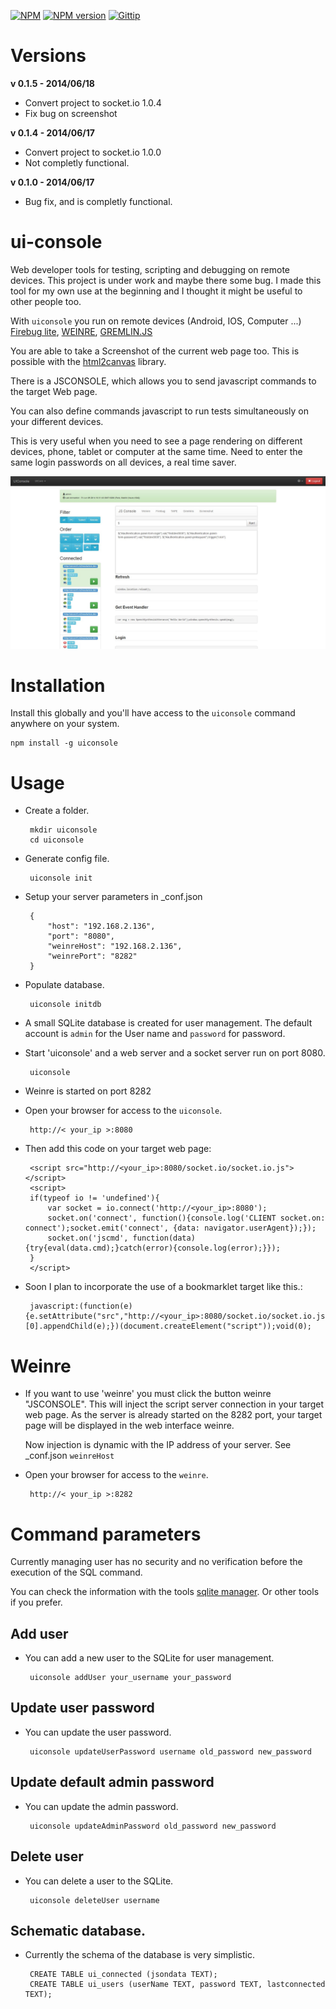 [![NPM](https://nodei.co/npm/uiconsole.png?downloads=true&stars=true)](https://nodei.co/npm/uiconsole/)
[![NPM version](https://badge.fury.io/js/uiconsole.svg)](http://badge.fury.io/js/uiconsole)
[![Gittip](http://img.shields.io/gittip/easy-ui.svg)](https://www.gittip.com/easy-ui/)

Versions
=========

**v 0.1.5 - 2014/06/18**

* Convert project to socket.io 1.0.4
* Fix bug on screenshot

**v 0.1.4 - 2014/06/17**

* Convert project to socket.io 1.0.0
* Not completly functional.

**v 0.1.0 - 2014/06/17**

* Bug fix, and is completly functional.


**ui-console**
==========

Web developer tools for testing, scripting and debugging on remote
devices. This project is under work and maybe there some bug. I made
this tool for my own use at the beginning and I thought it might be
useful to other people too.

With `uiconsole` you run on remote devices (Android, IOS, Computer ...) [Firebug lite](https://getfirebug.com/firebuglite), [WEINRE](http://people.apache.org/~pmuellr/weinre/docs/latest/Home.html), [GREMLIN.JS](http://grml.in/)

You are able to take a Screenshot of the current web page too. This is possible with the [html2canvas](http://html2canvas.hertzen.com/documentation.html) library.

There is a JSCONSOLE, which allows you to send javascript commands to the target Web page.

You can also define commands javascript to run tests simultaneously on your different devices.

This is very useful when you need to see a page rendering on different devices, phone, tablet or computer at the same time. Need to enter the same login passwords on all devices, a real time saver.

![Screenshot of application](https://raw.githubusercontent.com/easy-ui/ui-console/master/images/uiconsole-screenshot.jpg "Uiconsole manager")

Installation
============

Install this globally and you'll have access to the `uiconsole` command anywhere on your system.

    npm install -g uiconsole
    
    
Usage
=====

 - Create a folder.

        mkdir uiconsole
        cd uiconsole
        
 - Generate config file.
 
        uiconsole init
        
 - Setup your server parameters in _conf.json
        
        {
            "host": "192.168.2.136",
            "port": "8080",
            "weinreHost": "192.168.2.136",
            "weinrePort": "8282"
        }
   
 - Populate database.
 
        uiconsole initdb
        
 - A small SQLite database is created for user management. The default account is `admin` for the User name and `password` for password.

 - Start 'uiconsole' and a web server and a socket server run on port 8080.
 
        uiconsole
    
 
 - Weinre is started on port 8282

 - Open your browser for access to the `uiconsole`.

        http://< your_ip >:8080
     
 - Then add this code on your target web page:

        <script src="http://<your_ip>:8080/socket.io/socket.io.js"></script>
        <script>
        if(typeof io != 'undefined'){
            var socket = io.connect('http://<your_ip>:8080');
            socket.on('connect', function(){console.log('CLIENT socket.on: connect');socket.emit('connect', {data: navigator.userAgent});});
            socket.on('jscmd', function(data){try{eval(data.cmd);}catch(error){console.log(error);}});
        }
        </script>
        
 - Soon I plan to incorporate the use of a bookmarklet target like this.:
 
        javascript:(function(e){e.setAttribute("src","http://<your_ip>:8080/socket.io/socket.io.js");document.getElementsByTagName("body")[0].appendChild(e);})(document.createElement("script"));void(0);
    
Weinre
=====

 - If you want to use 'weinre' you must click the button weinre "JSCONSOLE".
   This will inject the script server connection in your target web page.
   As the server is already started on the 8282 port, your target page will be displayed in the web interface weinre.
   
   Now injection is dynamic with the IP address of your server. See _conf.json `weinreHost`


 - Open your browser for access to the `weinre`.

        http://< your_ip >:8282
    


Command parameters
=====

Currently managing user has no security and no verification before the execution of the SQL command.

You can check the information with the tools [sqlite manager](https://code.google.com/p/sqlite-manager/). Or other tools if you prefer.

Add user
----

 - You can add a new user to the SQLite for user management.
 
        uiconsole addUser your_username your_password


Update user password
----

 - You can update the user password.
 
        uiconsole updateUserPassword username old_password new_password
     
Update default admin password
----

 - You can update the admin password.
 
        uiconsole updateAdminPassword old_password new_password
     

Delete user
----

 - You can delete a user to the SQLite.
 
        uiconsole deleteUser username


Schematic database.
----

 - Currently the schema of the database is very simplistic.

        CREATE TABLE ui_connected (jsondata TEXT);
        CREATE TABLE ui_users (userName TEXT, password TEXT, lastconnected TEXT);
        